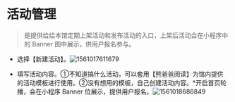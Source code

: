 # **活动管理**

> 是提供给绘本馆定期上架活动和发布活动的入口，上架后活动会在小程序中的 Banner 图中展示，供用户报名参与。

- 选择【新建活动】。![1561017611679](..\_media\1561017611679.png)

- 填写活动内容。①不知道搞什么活动，可以套用【熊爸爸阅读】为馆内提供的活动模板进行使用。②没有想用的模板，自己创建活动内容。*开启首页轮播，会在小程序 Banner 位展示，提供用户报名。![1561018686849](E:\熊爸爸\熊爸\教程\help-document\docs\_media\1561018686849.png)